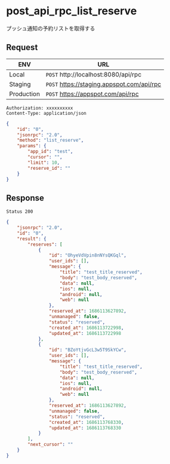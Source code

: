# post_api_rpc_list_reserve

プッシュ通知の予約リストを取得する

## Request

|ENV|URL|
|---|---|
|Local|`POST` http://localhost:8080/api/rpc|
|Staging|`POST` https://staging.appspot.com/api/rpc|
|Production|`POST` https://appspot.com/api/rpc|

```
Authorization: xxxxxxxxxx
Content-Type: application/json
```
```json
{
    "id": "0",
    "jsonrpc": "2.0",
    "method": "list_reserve",
    "params": {
        "app_id": "test",
        "cursor": "",
        "limit": 10,
        "reserve_id": ""
    }
}
```

## Response

```
Status 200
```
```json
{
    "jsonrpc": "2.0",
    "id": "0",
    "result": {
        "reserves": [
            {
                "id": "OhyeVdVpin8nNYsQKGql",
                "user_ids": [],
                "message": {
                    "title": "test_title_reserved",
                    "body": "test_body_reserved",
                    "data": null,
                    "ios": null,
                    "android": null,
                    "web": null
                },
                "reserved_at": 1686113627892,
                "unmanaged": false,
                "status": "reserved",
                "created_at": 1686113722998,
                "updated_at": 1686113722998
            },
            {
                "id": "BZoYtjvGcL3w5T9SkYCw",
                "user_ids": [],
                "message": {
                    "title": "test_title_reserved",
                    "body": "test_body_reserved",
                    "data": null,
                    "ios": null,
                    "android": null,
                    "web": null
                },
                "reserved_at": 1686113627892,
                "unmanaged": false,
                "status": "reserved",
                "created_at": 1686113768330,
                "updated_at": 1686113768330
            }
        ],
        "next_cursor": ""
    }
}
```

